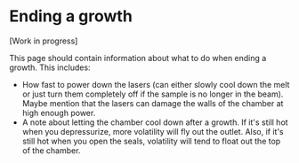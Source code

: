 # Ending a growth

[Work in progress]

This page should contain information about what to do when ending a growth. This includes:

- How fast to power down the lasers (can either slowly cool down the melt or just turn them completely off if the sample is no longer in the beam). Maybe mention that the lasers can damage the walls of the chamber at high enough power.
- A note about letting the chamber cool down after a growth. If it's still hot when you depressurize, more volatility will fly out the outlet. Also, if it's still hot when you open the seals, volatility will tend to float out the top of the chamber.